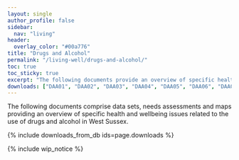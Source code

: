 ```yaml
---
layout: single
author_profile: false
sidebar:
  nav: "living"
header:
  overlay_color: "#00a776"
title: "Drugs and Alcohol"
permalink: "/living-well/drugs-and-alcohol/"
toc: true
toc_sticky: true
excerpt: "The following documents provide an overview of specific health and wellbeing issues related to the use of frugs and alcohol in West Sussex."
downloads: ["DAA01", "DAA02", "DAA03", "DAA04", "DAA05", "DAA06", "DAA07", "DAA08", "DAA09", "DAA10", "DAA11", "DAA12"]
---
```


The following documents comprise data sets, needs assessments and maps providing an overview of specific health and wellbeing issues related to the use of drugs and alcohol in West Sussex.

{% include downloads_from_db ids=page.downloads %}

{% include wip_notice %}